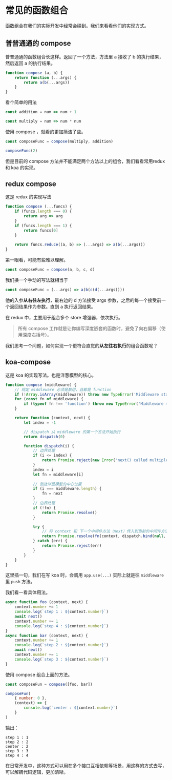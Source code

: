# 常见的函数组合

函数组合在我们的实际开发中经常会碰到。我们来看看他们的实现方式。



## 普普通通的 compose

普普通通的函数组合长这样。返回了一个方法，方法里 a 接收了 b 的执行结果，然后返回 a 的执行结果。

```js
function compose (a, b) {
    return function (...args) {
        return a(b(...args))
    }
}
```



看个简单的用法

```js
const addition = num => num + 1

const multiply = num => num * num
```



使用 compose ，就看的更加简洁了些。

```js
const composeFunc = compose(multiply, addition)

composeFunc(2)
```



但是目前的 compose 方法并不能满足两个方法以上的组合，我们看看常用redux 和 koa 的实现。

## redux compose

这是 redux 的实现写法

```js
function compose (...funcs) {
    if (funcs.length === 0) {
        return arg => arg
    }
    if (funcs.length === 1) {
        return funcs[0]
    }
    
    return funcs.reduce((a, b) => (...args) => a(b(...args)))
}
```

第一眼看，可能有些难以理解。

```js
const composeFunc = compose(a, b, c, d)
```

我们换一个手动的写法就相当于

```js
const composeFunc = (...args) => a(b(c(d(...args))))
```

他的入参**从右往左执行**，最右边的 d 方法接受 args 参数，之后的每一个接受前一个返回结果作为参数。直到 a 执行返回结果。

在 redux 中，主要用于组合多个 store 增强器，依次执行。



> 所有 compose 工作就是让你编写深度嵌套的函数时，避免了向右偏移（使用深度右括号）。



我们思考一个问题，如何实现一个更符合直觉的**从左往右执行**的组合函数呢？



## koa-compose

这是 koa 的实现写法。也是洋葱模型的核心。

```js
function compose (middleware) {
    // 规定 middleware 必须是数组，且都是 function
    if (!Array.isArray(middleware)) throw new TypeError('Middleware stack must be an array!')
    for (const fn of middleware) {
        if (typeof fn !== 'function') throw new TypeError('Middleware must be composed of functions!')
    }

    return function (context, next) {
        let index = -1

        // dispatch 从 middleware 的第一个方法开始执行
        return dispatch(0)

        function dispatch(i) {
            // 边界处理
            if (i <= index) {
                return Promise.reject(new Error('next() called multiple times'))
            }
            index = i
            let fn = middleware[i]
			
            // 到达洋葱模型的中心位置
            if (i === middleware.length) {
                fn = next
            }
            // 边界处理
            if (!fn) {
                return Promise.resolve()
            }

            try {
                // 将 context 和 下一个中间件方法（next）传入到当前的中间件方法。
                return Promise.resolve(fn(context, dispatch.bind(null, i + 1)));
            } catch (err) {
                return Promise.reject(err)
            }
        }
    }
}
```



这里插一句，我们在写 koa 时，会调用 `app.use(...)`  实际上就是往 `middleware` 里 `push` 方法。



我们看一看具体用法。

```js
async function foo (context, next) {
    context.number += 1
    console.log(`step 1 : ${context.number}`)
    await next()
    context.number += 1
    console.log(`step 4 : ${context.number}`)
}
async function bar (context, next) {
    context.number += 1
    console.log(`step 2 : ${context.number}`)
    await next()
    context.number += 1
    console.log(`step 3 : ${context.number}`)
}
```



使用 compose 组合上面的方法。

```js
const composeFun = compose([foo, bar])

composeFun(
    { number: 0 },
    (context) => {
        console.log(`center : ${context.number}`)
    }
)
```

输出：

```
step 1 : 1
step 2 : 2
center : 2
step 3 : 3
step 4 : 4
```



在日常开发中，这种方式可以用在多个接口互相依赖等场景，用这样的方式去写，可以解耦代码逻辑，更加清晰。

 
